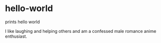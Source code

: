 # hello-world
prints hello world

I like laughing and helping others and am a confessed male romance anime enthusiast. 
